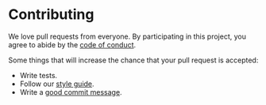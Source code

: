 # Contributing

We love pull requests from everyone.
By participating in this project, you agree to abide by the
[code of conduct](https://opensource.guide/how-to-contribute).

Some things that will increase the chance that your pull request is accepted:
* Write tests.
* Follow our
[style guide](https://docs.moodle.org/dev/Coding_style).
* Write a
[good commit message](http://tbaggery.com/2008/04/19/a-note-about-git-commit-messages.html).